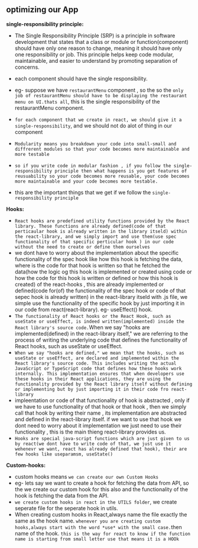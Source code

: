 ## optimizing our App

**single-responsibility principle:**
- The Single Responsibility Principle (SRP) is a principle in software development that states that a class or module or function(component) should have only one reason to change, meaning it should have only one responsibility or job. This principle helps keep code modular, maintainable, and easier to understand by promoting separation of concerns.
- each component should have the single responsibility.
- eg- suppose we have `restaurantMenu` component , so the so the `only job of restaurantMenu should have to be displaying the restaurant menu on UI.thats all`, this is the single responsibility of the restaurantMenu component.
- `for each component that we create in react, we should give it a single-responsibility`, and we should not do alot of thing in our component


- `Modularity means you breakdown your code into small-small and diffrerent modules so that your code becomes more maintainable and more testable`
- `so if you write code in modular fashion , if you follow the single-responsibility principle then what happens is you get features of reusuability so your code becomes more reusable, your code becomes more maintainable and your code becomes more testable.`
- this are the important things that we get if we follow the `single-responsibility principle`


**Hooks:**
- `React hooks are predefined utility functions provided by the React library. These functions are already defined(code of that perticaular hook is already written in the library itseld) within the react-library, and we simply import and use them(use spec functionality of that specific perticular hook ) in our code without the need to create or define them ourselves`
- we dont have to worry about the implementation about the specific functionality of the spec hook like how this hook is fetching the data, where is the code for that hook is written so that he fetched the data(how the logic og this hook is implemented or created using code or how the code for this hook is written or defined or how this hook is created) of the react-hooks , this are already implemented or defined(code for(of) the functionality of the spec hook or code of that sepec hook is already written) in the react-library itseld with .js file, we simple use the functionality of the specific hook by just importing it in our code from react(react-library). eg- useEffect() hook.
- `The functionality of React hooks or the React Hook, such as useState or useEffect, is indeed written(implemented) inside the React library's source code.`When we say "hooks are implemented(defined) in the react-library itself," we are referring to the process of writing the underlying code that defines the functionality of React hooks, such as useState or useEffect. 
- `When we say "hooks are defined," we mean that the hooks, such as useState or useEffect, are declared and implemented within the React library's source code. This includes writing the actual JavaScript or TypeScript code that defines how these hooks work internally. This implementation ensures that when developers use these hooks in their React applications, they are using the functionality provided by the React library itself without defining or implementing but by just importing it in their code fro react-library`
- impleentation  or code of that functionality of hook is abstracted , only if we have to use functionality of that hook or that hook , then we simply call that hook by writing their name , its implementation are abstracted and defined in the react-library itself. if we want to use that hook we dont need to worry about it implementation we just need to use their functionality , this is the main thieng react-library provides us.
- `Hooks are special java-script functions which are just given to us by react(we dont have to write code of that, we just use it wehenevr we want, react has already defined that hook), their are few hooks like useparamsm, useState()`

**Custom-hooks:**
- custom hooks means `we can create our own Custom Hooks`
- eg- lets say we want to create a hook for fetching the data from API, so the we create our custom hook for this also and the functionality of the hook is fetching the data from the API.
- `we create custom hooks in react in the UTILS folder`, we create seperate file for the seperate hook in utils.
- When creating custom hooks in React,always name the file exactly the same as the hook name.  `whenever you are creating custom hooks,always start with the word *use* with the small case.`then name of the hook. `this is the way for react to know if the function name is starting from small letter use that means it is a HOOk`